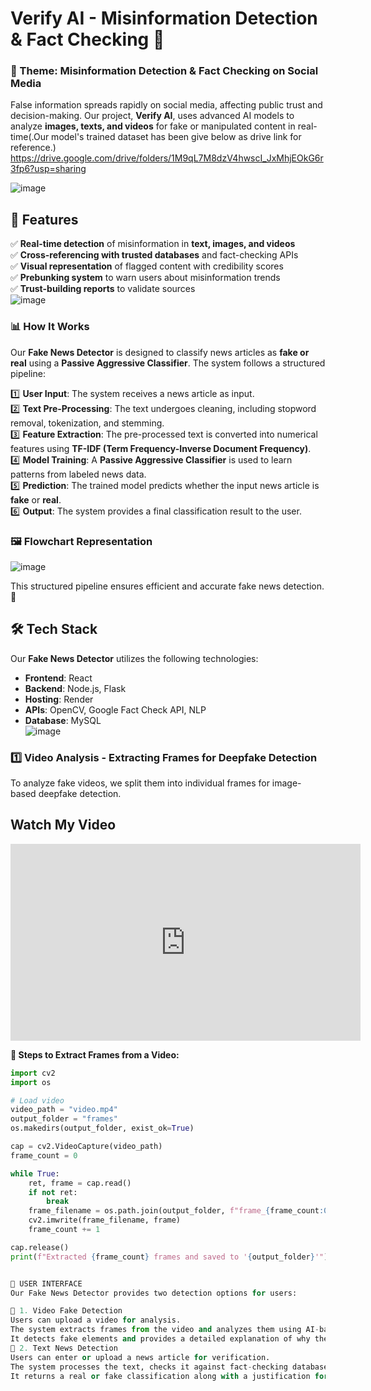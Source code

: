 # Verify AI - Misinformation Detection & Fact Checking 📢

### 📌 Theme: Misinformation Detection & Fact Checking on Social Media
False information spreads rapidly on social media, affecting public trust and decision-making. Our project, **Verify AI**, uses advanced AI models to analyze **images, texts, and videos** for fake or manipulated content in real-time(.Our model's trained dataset has been give below as drive link for reference.)
https://drive.google.com/drive/folders/1M9qL7M8dzV4hwscI_JxMhjEOkG6r3fp6?usp=sharing

![image](https://github.com/user-attachments/assets/ec16e6d5-478b-4fc4-baea-3960634207ab)
## 🚀 Features
✅ **Real-time detection** of misinformation in **text, images, and videos**  
✅ **Cross-referencing with trusted databases** and fact-checking APIs  
✅ **Visual representation** of flagged content with credibility scores  
✅ **Prebunking system** to warn users about misinformation trends  
✅ **Trust-building reports** to validate sources  
![image](https://github.com/user-attachments/assets/0a71532f-babf-4cea-a90c-1c260c3e5212)

### 📊 How It Works

Our **Fake News Detector** is designed to classify news articles as **fake or real** using a **Passive Aggressive Classifier**. The system follows a structured pipeline:

1️⃣ **User Input**: The system receives a news article as input.  
2️⃣ **Text Pre-Processing**: The text undergoes cleaning, including stopword removal, tokenization, and stemming.  
3️⃣ **Feature Extraction**: The pre-processed text is converted into numerical features using **TF-IDF (Term Frequency-Inverse Document Frequency)**.  
4️⃣ **Model Training**: A **Passive Aggressive Classifier** is used to learn patterns from labeled news data.  
5️⃣ **Prediction**: The trained model predicts whether the input news article is **fake** or **real**.  
6️⃣ **Output**: The system provides a final classification result to the user.
### 🖼 Flowchart Representation

![image](https://github.com/user-attachments/assets/77abc39b-6858-4295-ba54-d1408bfa702b)

This structured pipeline ensures efficient and accurate fake news detection. 🚀

## 🛠 Tech Stack  

Our **Fake News Detector** utilizes the following technologies:  

- **Frontend**: React  
- **Backend**: Node.js, Flask  
- **Hosting**: Render  
- **APIs**: OpenCV, Google Fact Check API, NLP  
- **Database**: MySQL  
![image](https://github.com/user-attachments/assets/4f4aae50-cbec-4c47-9d28-e25c0933ab2f)
### 1️⃣ **Video Analysis - Extracting Frames for Deepfake Detection**
To analyze fake videos, we split them into individual frames for image-based deepfake detection.

<!DOCTYPE html>
<html lang="en">
<head>
    <meta charset="UTF-8">
    <meta name="viewport" content="width=device-width, initial-scale=1.0">
    <title>My YouTube Video</title>
</head>
<body>
    <h2>Watch My Video</h2>
    <iframe width="560" height="315" 
        src="https://www.youtube.com/embed/k0FTIlOqsE0" 
        title="YouTube video player" frameborder="0" 
        allow="accelerometer; autoplay; clipboard-write; encrypted-media; gyroscope; picture-in-picture" 
        allowfullscreen>
    </iframe>
</body>
</html>


**🔹 Steps to Extract Frames from a Video:**
```python
import cv2
import os

# Load video
video_path = "video.mp4"
output_folder = "frames"
os.makedirs(output_folder, exist_ok=True)

cap = cv2.VideoCapture(video_path)
frame_count = 0

while True:
    ret, frame = cap.read()
    if not ret:
        break
    frame_filename = os.path.join(output_folder, f"frame_{frame_count:04d}.jpg")
    cv2.imwrite(frame_filename, frame)
    frame_count += 1

cap.release()
print(f"Extracted {frame_count} frames and saved to '{output_folder}'")


🎨 USER INTERFACE
Our Fake News Detector provides two detection options for users:

🔹 1. Video Fake Detection
Users can upload a video for analysis.
The system extracts frames from the video and analyzes them using AI-based techniques.
It detects fake elements and provides a detailed explanation of why the video is classified as real or fake.
🔹 2. Text News Detection
Users can enter or upload a news article for verification.
The system processes the text, checks it against fact-checking databases, and applies NLP techniques.
It returns a real or fake classification along with a justification for the decision.






















